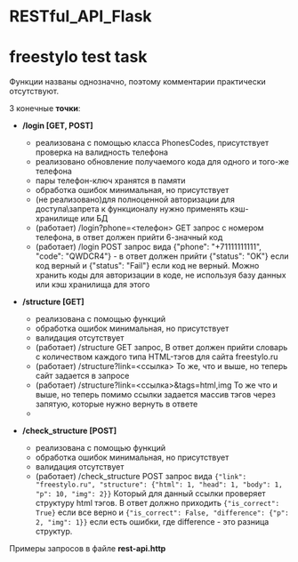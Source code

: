 # RESTful_API_Flask
# freestylo test task


Функции названы однозначно, поэтому комментарии практически отсутствуют.  

3 конечные **точки**:
* **/login **[GET, POST]****
  * реализована с помощью класса PhonesCodes, присутствует проверка на валидность телефона
  * реализовано обновление получаемого кода для одного и того-же телефона
  * пары телефон-ключ хранятся в памяти
  * обработка ошибок минимальная, но присутствует
  * (не реализовано)для полноценной авторизации для доступа\запрета к функционалу нужно применять кэш-хранилище или БД
  * (работает) /login?phone=<телефон> GET запрос с номером телефона, в ответ должен прийти 6-значный код
  * (работает) /login POST запрос вида {"phone": "+71111111111", "code": "QWDCR4"} - в ответ должен прийти {"status": "OK"} если код верный и {"status": "Fail"} если код не верный. 
Можно хранить коды для авторизации в коде, не используя базу данных или кэш хранилища для этого

* **/structure [GET]**
  * реализована с помощью функций
  * обработка ошибок минимальная, но присутствует
  * валидация отсутствует
  * (работает) /structure GET запрос, В ответ должен прийти словарь с количеством каждого типа HTML-тэгов для сайта freestylo.ru
  * (работает) /structure?link=<ссылка> То же, что и выше, но теперь сайт задается в запросе
  * (работает) /structure?link=<ссылка>&tags=html,img То же что и выше, но теперь помимо ссылки задается массив тэгов через запятую, которые нужно вернуть в ответе
  * 
* **/check_structure **[POST]****
  * реализована с помощью функций
  * обработка ошибок минимальная, но присутствует
  * валидация отсутствует
  * (работает) /check_structure POST запрос вида  `{"link": "freestylo.ru", "structure": {"html": 1, "head": 1, "body": 1, "p": 10, "img": 2}}` 
Который для данный ссылки проверяет структуру html тэгов. В ответ должно приходить `{"is_correct": True}` если все верно и `{"is_correct": False, "difference": {"p": 2, "img": 1}}`  если есть ошибки, где difference - это разница структур. 


Примеры запросов в файле **rest-api.http**
